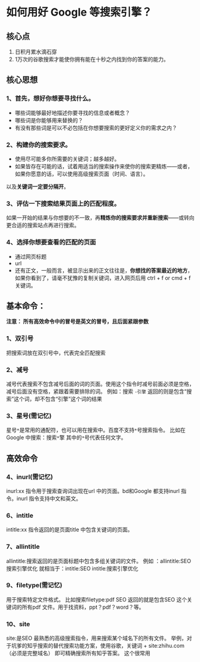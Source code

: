 # 如何用好 Google 等搜索引擎？

## 核心点
1. 日积月累水滴石穿
2. 1万次的谷歌搜索才能使你拥有能在十秒之内找到你的答案的能力。

## 核心思想

### 1、首先，想好你想要寻找什么。
- 哪些词能够最好地描述你要寻找的信息或者概念？
- 哪些词是你能够用来替换的？
- 有没有那些词是可以不必包括在你想要搜索的更好定义你的需求之内？

### 2、构建你的搜索要求。

- 使用尽可能多你所需要的关键词；越多越好。
- 如果皆存在可能的话，试着用适当的搜索操作来使你的搜索更精炼——或者，如果你愿意的话，可以使用高级搜索页面（时间、语言）。

以及**关键词一定要分隔开**。


### 3、评估一下搜索结果页面上的匹配程度。

如果一开始的结果与你想要的不一致，再**精炼你的搜索要求并重新搜索**——或转向更合适的搜索站点再进行搜索。

### 4、选择你想要查看的匹配的页面
- 通过网页标题
- url
- 还有正文，一般而言，被显示出来的正文往往是，**你想找的答案最近的地方**，如果你看到了，请毫不犹豫的复制关键词，进入网页后用 ctrl + f or cmd + f 关键词。


## 基本命令：

**注意： 所有高效命令中的冒号是英文的冒号，且后面紧跟参数**

### 1、双引号

把搜索词放在双引号中，代表完全匹配搜索

### 2、减号

减号代表搜索不包含减号后面的词的页面。使用这个指令时减号前面必须是空格，减号后面没有空格，紧跟着需要排除的词。
例如：搜索 `-引擎`
返回的则是包含“搜索”这个词，却不包含“引擎”这个词的结果

### 3、星号(需记忆)
星号`*`是常用的通配符，也可以用在搜索中。百度不支持`*`号搜索指令。
比如在Google 中搜索：搜索`*`擎
其中的`*`号代表任何文字。

## 高效命令

### 4、inurl(需记忆)
inurl:xx 指令用于搜索查询词出现在url 中的页面。bd和Google 都支持inurl 指令。inurl 指令支持中文和英文。

### 6、intitle
intitle:xx   指令返回的是页面title 中包含关键词的页面。

### 7、allintitle
allintitle:搜索返回的是页面标题中包含多组关键词的文件。
例如 ：allintitle:SEO 搜索引擎优化
就相当于：intitle:SEO intitle:搜索引擎优化

### 9、filetype(需记忆)
用于搜索特定文件格式。
比如搜索filetype:pdf SEO
返回的就是包含SEO 这个关键词的所有pdf 文件。用于找资料，ppt？pdf？word？等。

### 10、site
site:是SEO 最熟悉的高级搜索指令，用来搜索某个域名下的所有文件。
举例，对于坑爹的知乎搜索的替代搜索功能方案，使用谷歌，关键词 + site:zhihu.com（必须是完整域名） 即可精确搜索所有知乎答案。
这个很常用
